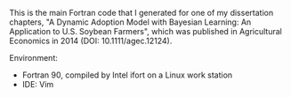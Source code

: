 This is the main Fortran code that I generated for one of my dissertation chapters, "A Dynamic Adoption Model with Bayesian Learning: An Application to U.S. Soybean Farmers", which was published in Agricultural Economics in 2014 (DOI: 10.1111/agec.12124).

Environment:  
- Fortran 90, compiled by Intel ifort on a Linux work station  
- IDE: Vim  
